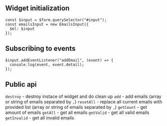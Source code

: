 ## Widget initialization

```
const $input = $form.querySelector("#input");
const emailsInput = new EmailsInput({
  $el: $input
});
```

## Subscribing to events

```
$input.addEventListener("addEmail", (event) => {
  console.log(event, event.detail);
});
```

## Public api

`destroy` - destroy instace of widget and do clean up
`add` - add emails (array or string of emails separated by `,`)
`resetAll` - replace all current emails with provided list (array or string of emails separated by `,`)
`getCount` - get amount of emails
`getAll` - get all emails
`getValid` - get all valid emails
`getInvalid` - get all invalid emails
